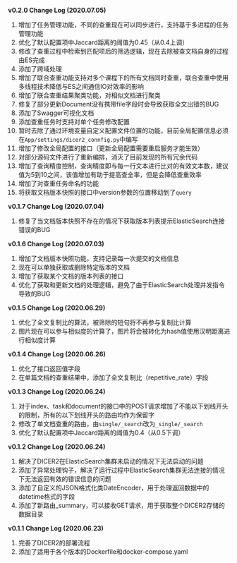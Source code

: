 **v0.2.0 Change Log (2020.07.05)**
1. 增加了任务管理功能，不同的查重现在可以同步进行，支持基于多进程的任务管理功能
2. 优化了默认配置项中Jaccard距离的阈值为0.45（从0.4上调）
3. 修改了查重过程中检索到匹配项后的筛选逻辑，现在去除被查文档自身的过程由ES完成
4. 添加了跨域处理
5. 增加了联合查重功能支持对多个课程下的所有文档同时查重，联合查重中使用多线程技术降低与ES之间通信IO对效率的影响
6. 增加了联合查重结果聚类功能，对相似文档进行聚类
7. 修复了部分更新Document没有携带file字段时会导致获取全文出错的BUG
8. 添加了Swagger可视化文档
9. 添加查重任务时支持对单个任务修改配置
10. 暂时去除了通过环境变量自定义配置文件位置的功能，目前全局配置信息必须在`App/settings/dicer2_connfig.py`中编写
11. 增加了修改全局配置的接口（更新全局配置需要重启服务才能生效）
12. 对部分源码文件进行了重新编排，消灭了目前发现的所有冗余代码
13. 增加了查询精度控制，查询精度即与每一行文本进行比对的有效文本数，建议值为5到10之间，该值增加有助于提高查全率，但是会降低查重效率
14. 增加了对查重任务命名的功能
15. 将获取文档版本快照的接口中version参数的位置移动到了`query`

**v0.1.7 Change Log (2020.07.04)**
1. 修复了当文档版本快照不存在的情况下获取版本列表提示ElasticSearch连接错误的BUG

**v0.1.6 Change Log (2020.07.03)**
1. 增加了文档版本快照功能，支持记录每一次提交的文档信息
2. 现在可以单独获取或删除特定版本的文档
3. 增加了获取某个文档的版本列表的接口
4. 优化了获取和更新文档的处理逻辑，避免了由于ElasticSearch处理并发指令导致的BUG

**v0.1.5 Change Log (2020.06.29)**
1. 优化了全文复制比的算法，被筛除的短句将不再参与复制比计算
2. 图片现在可以参与相似度的计算了，图片将会被转化为hash值使用汉明距离进行相似度计算

**v0.1.4 Change Log (2020.06.26)**
1. 优化了接口返回值字段
2. 在单篇文档的查重结果中，添加了全文复制比（repetitive_rate）字段

**v0.1.3 Change Log (2020.06.24)**
1. 对于index、task和document的接口中的POST请求增加了不能以下划线开头的限制，所有的以下划线开头的路由均作为保留字
2. 修改了单文档查重的路由，由`single/_search`改为`_single/_search`
3. 优化了默认配置项中Jaccard距离的阈值为0.4（从0.5下调）

**v0.1.2 Change Log (2020.06.24)**  
1. 解决了DICER2在ElasticSearch集群未启动的情况下无法启动的问题
2. 添加了异常处理钩子，解决了运行过程中ElasticSearch集群无法连接的情况下无法返回有效的错误信息的问题
3. 添加了自定义的JSON格式化类DateEncoder，用于处理返回数据中的datetime格式的字段
4. 添加了新路由_summary，可以接收GET请求，用于获取整个DICER2存储的数据目录

**v0.1.1 Change Log (2020.06.23)**  
1. 完善了DICER2的部署流程
2. 添加了适用于各个版本的Dockerfile和docker-compose.yaml